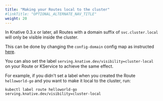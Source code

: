 ```yaml
---
title: "Making your Routes local to the cluster"
#linkTitle: "OPTIONAL_ALTERNATE_NAV_TITLE"
weight: 20
---
```


In Knative 0.3.x or later, all Routes with a domain suffix of
`svc.cluster.local` will only be visible inside the cluster.

This can be done by changing the `config-domain` config map as instructed
[here](../using-a-custom-domain/).

You can also set the label `serving.knative.dev/visibility=cluster-local` on
your Route or KService to achieve the same effect.

For example, if you didn't set a label when you created the Route
`helloworld-go` and you want to make it local to the cluster, run:

```shell
kubectl label route helloworld-go serving.knative.dev/visibility=cluster-local
```
